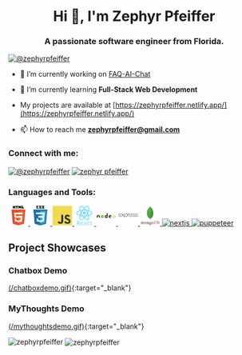 <h1 align="center">Hi 👋, I'm Zephyr Pfeiffer</h1>
<h3 align="center">A passionate software engineer from Florida.</h3>

<p align="left"> <a href="https://twitter.com/@zephyrpfeiffer" target="blank"><img src="https://img.shields.io/twitter/follow/@zephyrpfeiffer?logo=twitter&style=for-the-badge" alt="@zephyrpfeiffer" /></a> </p>

- 🔭 I’m currently working on [FAQ-AI-Chat](https://github.com/grammerhub/faq-ai-chat)

- 🌱 I’m currently learning **Full-Stack Web Development**

- My projects are available at [https://zephyrpfeiffer.netlify.app/](https://zephyrpfeiffer.netlify.app/)

- 📫 How to reach me **zephyrpfeiffer@gmail.com**

<h3 align="left">Connect with me:</h3>
<p align="left">
<a href="https://twitter.com/@zephyrpfeiffer" target="blank"><img align="center" src="https://raw.githubusercontent.com/rahuldkjain/github-profile-readme-generator/master/src/images/icons/Social/twitter.svg" alt="@zephyrpfeiffer" height="30" width="40" /></a>
<a href="https://linkedin.com/in/zephyr pfeiffer" target="blank"><img align="center" src="https://raw.githubusercontent.com/rahuldkjain/github-profile-readme-generator/master/src/images/icons/Social/linked-in-alt.svg" alt="zephyr pfeiffer" height="30" width="40" /></a>
</p>

<h3 align="left">Languages and Tools:</h3>
<p align="left"> <a href="https://www.w3.org/html/" target="_blank" rel="noreferrer"> <img src="https://raw.githubusercontent.com/devicons/devicon/master/icons/html5/html5-original-wordmark.svg" alt="html5" width="40" height="40"/> </a> <a href="https://www.w3schools.com/css/" target="_blank" rel="noreferrer"> <img src="https://raw.githubusercontent.com/devicons/devicon/master/icons/css3/css3-original-wordmark.svg" alt="css3" width="40" height="40"/> </a> <a href="https://developer.mozilla.org/en-US/docs/Web/JavaScript" target="_blank" rel="noreferrer"> <img src="https://raw.githubusercontent.com/devicons/devicon/master/icons/javascript/javascript-original.svg" alt="javascript" width="40" height="40"/> </a> <a href="https://reactjs.org/" target="_blank" rel="noreferrer"> <img src="https://raw.githubusercontent.com/devicons/devicon/master/icons/react/react-original-wordmark.svg" alt="react" width="40" height="40"/> </a> <a href="https://nodejs.org" target="_blank" rel="noreferrer"> <img src="https://raw.githubusercontent.com/devicons/devicon/master/icons/nodejs/nodejs-original-wordmark.svg" alt="nodejs" width="40" height="40"/> </a> <a href="https://expressjs.com" target="_blank" rel="noreferrer"> <img src="https://raw.githubusercontent.com/devicons/devicon/master/icons/express/express-original-wordmark.svg" alt="express" width="40" height="40"/> </a> <a href="https://www.mongodb.com/" target="_blank" rel="noreferrer"> <img src="https://raw.githubusercontent.com/devicons/devicon/master/icons/mongodb/mongodb-original-wordmark.svg" alt="mongodb" width="40" height="40"/> </a> </a> <a href="https://nextjs.org/" target="_blank" rel="noreferrer"> <img src="https://cdn.worldvectorlogo.com/logos/nextjs-2.svg" alt="nextjs" width="40" height="40"/> </a> <a href="https://github.com/puppeteer/puppeteer" target="_blank" rel="noreferrer"> <img src="https://www.vectorlogo.zone/logos/pptrdev/pptrdev-official.svg" alt="puppeteer" width="40" height="40"/> </a> </p>

<h2>Project Showcases</h2>

<h3 align="left">Chatbox Demo</h3>

[(/chatboxdemo.gif)](https://chatbox.up.railway.app/){:target="_blank"}

<h3 align="left">MyThoughts Demo</h3>

[(/mythoughtsdemo.gif)](https://mythoughts.up.railway.app/){:target="_blank"}

<p><img align="left" src="https://github-readme-stats.vercel.app/api/top-langs?username=zephyrpfeiffer&show_icons=true&locale=en&layout=compact" alt="zephyrpfeiffer" /></p>

<p>&nbsp;<img align="center" src="https://github-readme-stats.vercel.app/api?username=zephyrpfeiffer&show_icons=true&locale=en" alt="zephyrpfeiffer" /></p>
